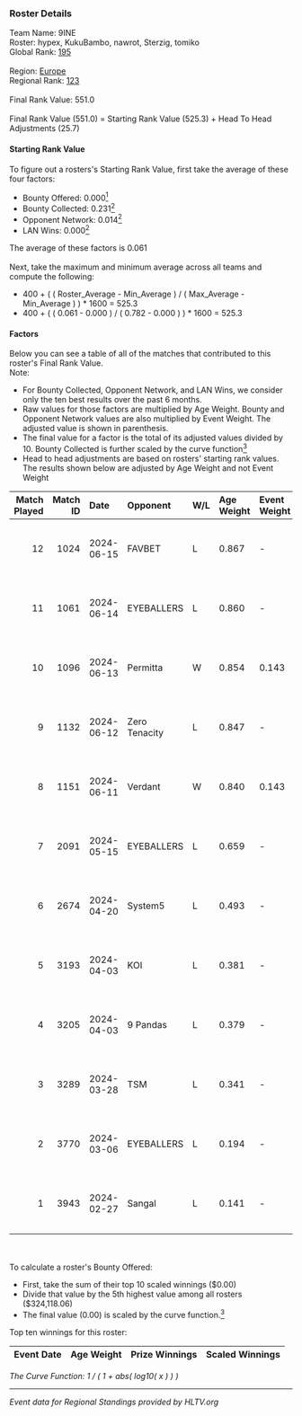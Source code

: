 ### Roster Details<br />
Team Name: 9INE<br />
Roster: hypex, KukuBambo, nawrot, Sterzig, tomiko<br />
Global Rank: [195](../standings_global.md)<br />
<br />
Region: [Europe]( ../standings_europe.md)<br />
Regional Rank: [123]( ../standings_europe.md)<br />
<br />
Final Rank Value:  551.0<br />
<br />
Final Rank Value (551.0) = Starting Rank Value (525.3) + Head To Head Adjustments (25.7)<br />

#### Starting Rank Value<br />
To figure out a rosters's Starting Rank Value, first take the average of these four factors:<br />
- Bounty Offered: 0.000[<sup>1</sup>](#table2)
- Bounty Collected: 0.231[<sup>2</sup>](#table1)
- Opponent Network: 0.014[<sup>2</sup>](#table1)
- LAN Wins: 0.000[<sup>2</sup>](#table1)

The average of these factors is 0.061<br />
<br />
Next, take the maximum and minimum average across all teams and compute the following:<br />
- 400 + ( ( Roster_Average - Min_Average ) / ( Max_Average - Min_Average ) ) * 1600 = 525.3
- 400 + ( ( 0.061 - 0.000 ) / ( 0.782 - 0.000 ) ) * 1600 = 525.3


#### Factors<br />
Below you can see a table of all of the matches that contributed to this roster's Final Rank Value.<br />
Note:<br />

- For Bounty Collected, Opponent Network, and LAN Wins, we consider only the ten best results over the past 6 months.
- Raw values for those factors are multiplied by Age Weight. Bounty and Opponent Network values are also multiplied by Event Weight. The adjusted value is shown in parenthesis.
- The final value for a factor is the total of its adjusted values divided by 10. Bounty Collected is further scaled by the curve function[<sup>3</sup>](#curveFunction)
- Head to head adjustments are based on rosters' starting rank values. The results shown below are adjusted by Age Weight and not Event Weight
<span id="table1"></span><br />


| Match Played | Match ID | Date       | Opponent      | W/L | Age Weight | Event Weight | Bounty Collected | Opponent Network | LAN Wins  | H2H Adj. | Roster                                    |
| -: | -: | :- | :- | :- | :- | :- | :- | :- | :- | -: | :- |
|           12 |     1024 | 2024-06-15 | FAVBET        | L   | 0.867      | -            | -                | -                | -         |    -4.69 | hypex, KukuBambo, nawrot, Sterzig, tomiko |
|           11 |     1061 | 2024-06-14 | EYEBALLERS    | L   | 0.860      | -            | -                | -                | -         |    -3.70 | hypex, KukuBambo, nawrot, Sterzig, tomiko |
|           10 |     1096 | 2024-06-13 | Permitta      | W   | 0.854      | 0.143        | 0.024 (0.003)    | 0.876 (0.107)    | 0 (0.000) |    24.05 | hypex, KukuBambo, nawrot, Sterzig, tomiko |
|            9 |     1132 | 2024-06-12 | Zero Tenacity | L   | 0.847      | -            | -                | -                | -         |    -1.13 | hypex, KukuBambo, nawrot, Sterzig, tomiko |
|            8 |     1151 | 2024-06-11 | Verdant       | W   | 0.840      | 0.143        | 0.015 (0.002)    | 0.299 (0.036)    | 0 (0.000) |    23.54 | hypex, KukuBambo, nawrot, Sterzig, tomiko |
|            7 |     2091 | 2024-05-15 | EYEBALLERS    | L   | 0.659      | -            | -                | -                | -         |    -2.43 | hypex, KukuBambo, Sterzig, tomiko, zEden  |
|            6 |     2674 | 2024-04-20 | System5       | L   | 0.493      | -            | -                | -                | -         |    -4.69 | hypex, KukuBambo, Sterzig, tomiko, zEden  |
|            5 |     3193 | 2024-04-03 | KOI           | L   | 0.381      | -            | -                | -                | -         |    -0.51 | hypex, KukuBambo, Sterzig, tomiko, zEden  |
|            4 |     3205 | 2024-04-03 | 9 Pandas      | L   | 0.379      | -            | -                | -                | -         |    -0.73 | hypex, KukuBambo, Sterzig, tomiko, zEden  |
|            3 |     3289 | 2024-03-28 | TSM           | L   | 0.341      | -            | -                | -                | -         |    -3.23 | KEi, KukuBambo, mynio, nawrot, tomiko     |
|            2 |     3770 | 2024-03-06 | EYEBALLERS    | L   | 0.194      | -            | -                | -                | -         |    -0.66 | KEi, KukuBambo, mynio, nawrot, tomiko     |
|            1 |     3943 | 2024-02-27 | Sangal        | L   | 0.141      | -            | -                | -                | -         |    -0.12 | KEi, KukuBambo, mynio, nawrot, tomiko     |

<br />
<span id="table2"></span><br />
To calculate a roster's Bounty Offered:<br />

- First, take the sum of their top 10 scaled winnings ($0.00)
- Divide that value by the 5th highest value among all rosters ($324,118.06)
- The final value (0.00) is scaled by the curve function.[<sup>3</sup>](#curveFunction)

Top ten winnings for this roster:<br />

| Event Date | Age Weight | Prize Winnings | Scaled Winnings |
| :- | -: | :- | :- |


<span id="curveFunction"></span>_The Curve Function: 1 / ( 1 + abs( log10( x ) ) )_<br />

---
_Event data for Regional Standings provided by HLTV.org_<br />
